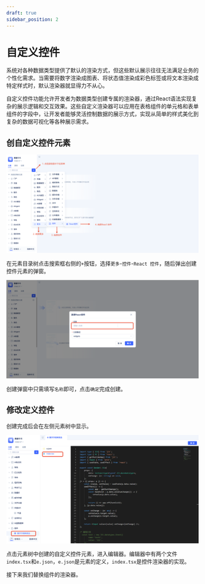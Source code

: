 ```yaml
---
draft: true
sidebar_position: 2
---
```


# 自定义控件

系统对各种数据类型提供了默认的渲染方式，但这些默认展示往往无法满足业务的个性化需求。当需要将数字渲染成图表、将状态值渲染成彩色标签或将文本渲染成特定样式时，默认渲染器就显得力不从心。

自定义控件功能允许开发者为数据类型创建专属的渲染器，通过React语法实现复杂的展示逻辑和交互效果。这些自定义渲染器可以应用在表格组件的单元格和表单组件的字段中，让开发者能够灵活控制数据的展示方式，实现从简单的样式美化到复杂的数据可视化等各种展示需求。

## 创自定义控件元素

![创建](./img/2/创建.png)

在元素目录树点击搜索框右侧的`+`按钮，选择`更多`-`控件`-`React 控件`，随后弹出创建控件元素的弹窗。

![弹窗](./img/2/弹窗.png)

创建弹窗中只需填写`名称`即可，点击`确定`完成创建。

## 修改定义控件

创建完成后会在左侧元素树中显示。

![编辑器](./img/2/编辑器.png)

点击元素树中创建的自定义控件元素，进入编辑器。编辑器中有两个文件`index.tsx`和`e.json`，`e.json`是元素的定义，`index.tsx`是控件渲染器的实现。

接下来我们替换组件的渲染器。


